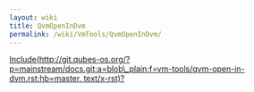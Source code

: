 ```yaml
---
layout: wiki
title: QvmOpenInDvm
permalink: /wiki/VmTools/QvmOpenInDvm/
---
```


[Include(http://git.qubes-os.org/?p=mainstream/docs.git;a=blob\_plain;f=vm-tools/qvm-open-in-dvm.rst;hb=master, text/x-rst)?](/wiki/VmTools/Include(http%3A/git.qubes-os.org?p=mainstream/docs.git;a=blob_plain;f=vm-tools/qvm-open-in-dvm.rst;hb=master,%20text/x-rst))
